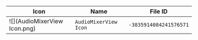 | Icon | Name | File ID |
| ---  | ---  | ---     |
| ![](AudioMixerView Icon.png) | `AudioMixerView Icon` | `-3835914084241576571` |
